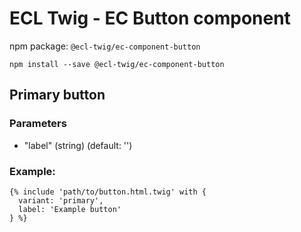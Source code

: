 # ECL Twig - EC Button component

npm package: `@ecl-twig/ec-component-button`

```shell
npm install --save @ecl-twig/ec-component-button
```

## Primary button

### Parameters

- "label" (string) (default: '')

### Example:

```twig
{% include 'path/to/button.html.twig' with {
  variant: 'primary',
  label: 'Example button'
} %}
```
